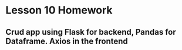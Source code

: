 # Lesson 10 Homework
## Crud app using Flask for backend, Pandas for Dataframe. Axios in the frontend
